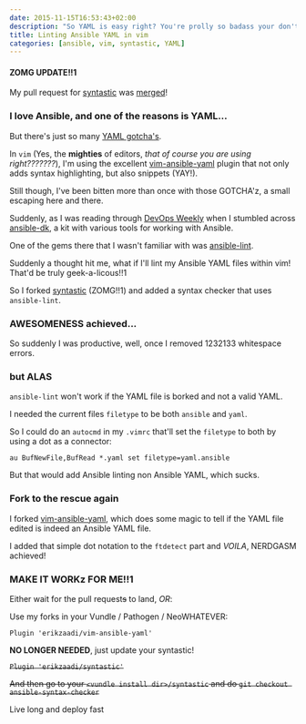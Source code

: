 ```yaml
---
date: 2015-11-15T16:53:43+02:00
description: "So YAML is easy right? You're prolly so badass your don't event lint your YAML..."
title: Linting Ansible YAML in vim
categories: [ansible, vim, syntastic, YAML]
---
```


#### ZOMG UPDATE!!1

My pull request for [syntastic](https://github.com/scrooloose/syntastic) was [merged](https://github.com/scrooloose/syntastic/pull/1599#issuecomment-156838042)!

### I love Ansible, and one of the reasons is YAML...

But there's just so many [YAML gotcha's](http://docs.ansible.com/ansible/YAMLSyntax.html#gotchas).

In `vim` (Yes, the **mighties** of editors, _that of course you are using right???????_), I'm using the excellent [vim-ansible-yaml](https://github.com/chase/vim-ansible-yaml) plugin that not only adds syntax highlighting, but also snippets (YAY!).

Still though, I've been bitten more than once with those GOTCHA'z, a small escaping here and there.

Suddenly, as I was reading through [DevOps Weekly](http://www.devopsweekly.com/) when I stumbled across [ansible-dk](https://github.com/omniti-labs/ansible-dk), a kit with various tools for working with Ansible.

One of the gems there that I wasn't familiar with was [ansible-lint](https://github.com/willthames/ansible-lint).

Suddenly a thought hit me, what if I'll lint my Ansible YAML files within vim! That'd be truly geek-a-licous!!1

So I forked [syntastic](https://github.com/scrooloose/syntastic/pull/1599) (ZOMG!!1) and added a syntax checker that uses `ansible-lint`.

### AWESOMENESS achieved...

So suddenly I was productive, well, once I removed 1232133 whitespace errors.

### but ALAS

`ansible-lint` won't work if the YAML file is borked and not a valid YAML.

I needed the current files `filetype` to be both `ansible` and `yaml`.

So I could do an `autocmd` in my `.vimrc` that'll set the `filetype` to both by using a dot as a connector:

```
au BufNewFile,BufRead *.yaml set filetype=yaml.ansible
```

But that would add Ansible linting non Ansible YAML, which sucks.

### Fork to the rescue again

I forked [vim-ansible-yaml](https://github.com/chase/vim-ansible-yaml/pull/48), which does some magic to tell if the YAML file edited is indeed an Ansible YAML file.

I added that simple dot notation to the `ftdetect` part and _VOILA_, NERDGASM achieved!

### MAKE IT WORKz FOR ME!!1

Either wait for the pull request<del>s</del> to land, _OR_:


Use my forks in your Vundle / Pathogen / NeoWHATEVER:

```
Plugin 'erikzaadi/vim-ansible-yaml'
``` 
**NO LONGER NEEDED**, just update your syntastic!

<del>`Plugin 'erikzaadi/syntastic'`</del>

<del>And then go to your `<vundle install dir>/syntastic` and do `git checkout ansible-syntax-checker`</del>

Live long and deploy fast
